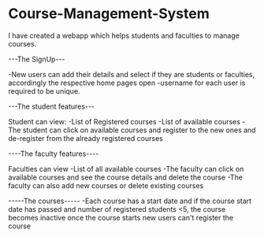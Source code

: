 # Course-Management-System

I have created a webapp which helps students and faculties to manage courses.

---The SignUp---

-New users can add their details and select if they are students or faculties, accordingly the respective home pages open
-username for each user is required to be unique.

---The student features---

Student can view:
-List of Registered courses
-List of available courses
-The student can click on available courses and register to the new ones and de-register from the already registered courses


----The faculty features----

Faculties can view
-List of all available courses
-The faculty can click on available courses and see the course details and delete the course
-The faculty can also add new courses or delete existing courses


-----The courses-----
-Each course has a start date and if the course start date has passed and number of registered students <5, the course becomes inactive
once the course starts new users can't register the course
